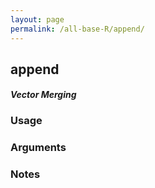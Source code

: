 ```yaml
---
layout: page
permalink: /all-base-R/append/
---
```


## __append__

#### _Vector Merging_

### Usage

### Arguments

### Notes

